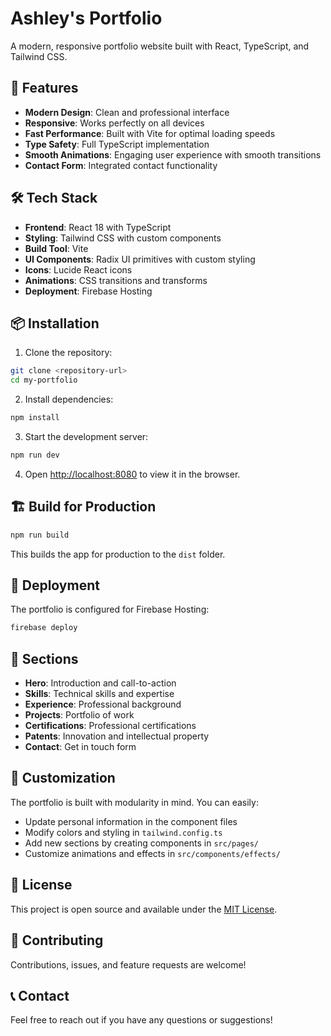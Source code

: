 # Ashley's Portfolio

A modern, responsive portfolio website built with React, TypeScript, and Tailwind CSS.

## 🚀 Features

- **Modern Design**: Clean and professional interface
- **Responsive**: Works perfectly on all devices
- **Fast Performance**: Built with Vite for optimal loading speeds
- **Type Safety**: Full TypeScript implementation
- **Smooth Animations**: Engaging user experience with smooth transitions
- **Contact Form**: Integrated contact functionality

## 🛠️ Tech Stack

- **Frontend**: React 18 with TypeScript
- **Styling**: Tailwind CSS with custom components
- **Build Tool**: Vite
- **UI Components**: Radix UI primitives with custom styling
- **Icons**: Lucide React icons
- **Animations**: CSS transitions and transforms
- **Deployment**: Firebase Hosting

## 📦 Installation

1. Clone the repository:

```bash
git clone <repository-url>
cd my-portfolio
```

2. Install dependencies:

```bash
npm install
```

3. Start the development server:

```bash
npm run dev
```

4. Open [http://localhost:8080](http://localhost:8080) to view it in the browser.

## 🏗️ Build for Production

```bash
npm run build
```

This builds the app for production to the `dist` folder.

## 🚀 Deployment

The portfolio is configured for Firebase Hosting:

```bash
firebase deploy
```

## 📱 Sections

- **Hero**: Introduction and call-to-action
- **Skills**: Technical skills and expertise
- **Experience**: Professional background
- **Projects**: Portfolio of work
- **Certifications**: Professional certifications
- **Patents**: Innovation and intellectual property
- **Contact**: Get in touch form

## 🎨 Customization

The portfolio is built with modularity in mind. You can easily:

- Update personal information in the component files
- Modify colors and styling in `tailwind.config.ts`
- Add new sections by creating components in `src/pages/`
- Customize animations and effects in `src/components/effects/`

## 📄 License

This project is open source and available under the [MIT License](LICENSE).

## 🤝 Contributing

Contributions, issues, and feature requests are welcome!

## 📞 Contact

Feel free to reach out if you have any questions or suggestions!
